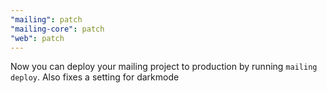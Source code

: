 ```yaml
---
"mailing": patch
"mailing-core": patch
"web": patch
---
```


Now you can deploy your mailing project to production by running `mailing deploy`. Also fixes a setting for darkmode

